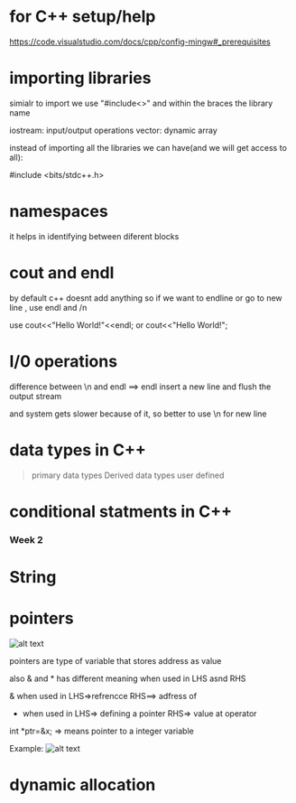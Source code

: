 # for C++ setup/help

https://code.visualstudio.com/docs/cpp/config-mingw#_prerequisites

# importing libraries

simialr to import we use "#include<>" and within the braces the library name

iostream: input/output operations
vector: dynamic array

instead of importing all the libraries we can have(and we will get access to all):

#include <bits/stdc++.h>

# namespaces

it helps in identifying between diferent blocks

# cout and endl

by default c++ doesnt add anything so if we want to endline or go to new line , use endl and /n

use cout<<"Hello World!"<<endl;
or cout<<"Hello World!";

# I/0 operations

difference between \n and endl ==> endl insert a new line and flush the output stream

and system gets slower because of it, so better to use \n for new line

# data types in C++

> primary data types
> Derived data types
> user defined

# conditional statments in C++

### Week 2

# String

# pointers

![alt text](image.png)

pointers are type of variable that stores address as value

also & and \* has different meaning when used in LHS asnd RHS

& when used in LHS=>refrencce RHS==> adfress of

- when used in LHS=> defining a pointer RHS=> value at operator

int \*ptr=&x; => means pointer to a integer variable

Example:
![alt text](image-1.png)

# dynamic allocation
